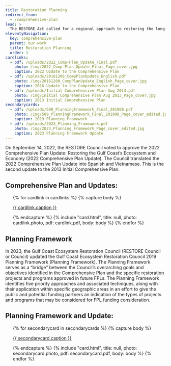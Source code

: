 ```yaml
---
title: Restoration Planning
redirect_from:
  - /comprehensive-plan
lead: >
  The RESTORE Act called for a regional approach to restoring the long-term health of the valuable natural ecosystems and economy of the Gulf Coast region. The Council is responsible for developing a Comprehensive Plan to guide a coordinated, regionwide effort to restore, protect, and revitalize the Gulf Coast.
eleventyNavigation:
  key: comprehensive-plan
  parent: our-work
  title: Restoration Planning
  order: 1
cardlinks:
  - pdf: /uploads/2022_Comp-Plan_Update_Final.pdf
    photo: /img/2022_Comp-Plan_Update_Final_Page_cover.jpg
    caption: 2022 Update to the Comprehensive Plan
  - pdf: /uploads/20161208_CompPlanUpdate_English.pdf
    photo: /img/20161208_CompPlanUpdate_English_Page_cover.jpg
    caption: 2016 Update to the Comprehensive Plan
  - pdf: /uploads/Initial Comprehensive Plan Aug 2013.pdf
    photo: /img/Initial Comprehensive Plan Aug 2013_Page_cover.jpg
    caption: 2013 Initial Comprehensive Plan
secondarycards:
  - pdf: /uploads/508_PlanningFramework_Final_201908.pdf
    photo: /img/508_PlanningFramework_Final_201908_Page_cover_edited.jpg
    caption: 2019 Planning Framework
  - pdf: /uploads/2023_Planning_Framework.pdf
    photo: /img/2023_Planning_Framework_Page_cover_edited.jpg
    caption: 2023 Planning Framework Update
---
```


On September 14, 2022, the RESTORE Council voted to approve the 2022 Comprehensive Plan Update: Restoring the Gulf Coast’s Ecosystem and Economy (2022 Comprehensive Plan Update). The Council translated the 2022 Comprehensive Plan Update into Spanish and Vietnamese. This is the second update to the 2013 Initial Comprehensive Plan.

## Comprehensive Plan and Updates:

<ul class="usa-card-group">
{% for cardlink in cardlinks %}
  {% capture body %}<p><a href="{{ cardlink.pdf }}" class="text-primary" target="_blank">{{ cardlink.caption }}</a></p>{% endcapture %}
  {% include "card.html", title: null, photo: cardlink.photo, pdf: cardlink.pdf, body: body %}
{% endfor %}
</ul>

## Planning Framework

In 2023, the Gulf Coast Ecosystem Restoration Council (RESTORE Council or Council) updated the Gulf Coast Ecosystem Restoration Council 2019 Planning Framework (Planning Framework). The Planning Framework serves as a “bridge” between the Council’s overarching goals and objectives identified in the Comprehensive Plan and the specific restoration projects and programs approved in future FPLs. The Planning Framework identifies five priority approaches and associated techniques, along with their application within specific geographic areas in an effort to give the public and potential funding partners an indication of the types of projects and programs that may be considered for FPL funding consideration.

## Planning Framework and Update:

<ul class="usa-card-group">
{% for secondarycard in secondarycards %}
  {% capture body %}<p><a href="{{ secondarycard.pdf }}" class="text-primary" target="_blank">{{ secondarycard.caption }}</a></p>{% endcapture %}
  {% include "card.html", title: null, photo: secondarycard.photo, pdf: secondarycard.pdf, body: body %}
{% endfor %}
</ul>
